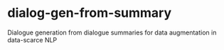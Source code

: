 # dialog-gen-from-summary
Dialogue generation from dialogue summaries for data augmentation in data-scarce NLP
